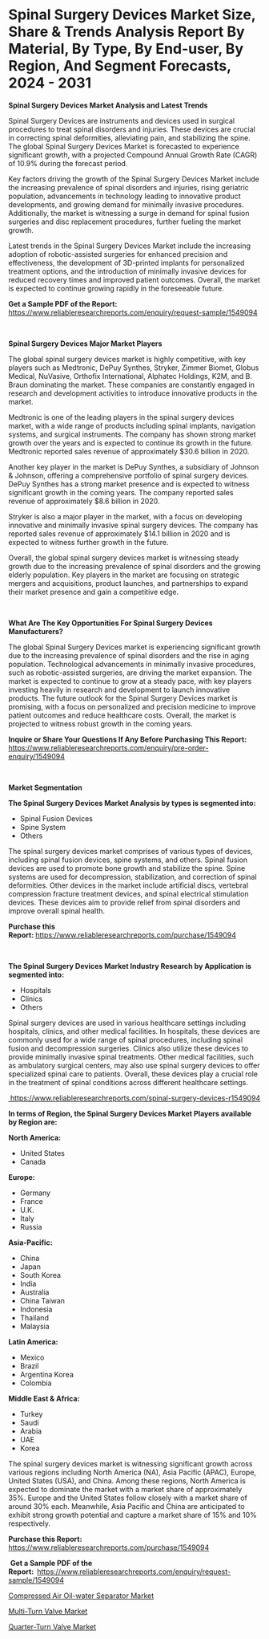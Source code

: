 <p><h1>Spinal Surgery Devices Market Size, Share & Trends Analysis Report By Material, By Type, By End-user, By Region, And Segment Forecasts, 2024 - 2031</h1></p><p><strong>Spinal Surgery Devices Market Analysis and Latest Trends</strong></p>
<p><p>Spinal Surgery Devices are instruments and devices used in surgical procedures to treat spinal disorders and injuries. These devices are crucial in correcting spinal deformities, alleviating pain, and stabilizing the spine. The global Spinal Surgery Devices Market is forecasted to experience significant growth, with a projected Compound Annual Growth Rate (CAGR) of 10.9% during the forecast period.</p><p>Key factors driving the growth of the Spinal Surgery Devices Market include the increasing prevalence of spinal disorders and injuries, rising geriatric population, advancements in technology leading to innovative product developments, and growing demand for minimally invasive procedures. Additionally, the market is witnessing a surge in demand for spinal fusion surgeries and disc replacement procedures, further fueling the market growth.</p><p>Latest trends in the Spinal Surgery Devices Market include the increasing adoption of robotic-assisted surgeries for enhanced precision and effectiveness, the development of 3D-printed implants for personalized treatment options, and the introduction of minimally invasive devices for reduced recovery times and improved patient outcomes. Overall, the market is expected to continue growing rapidly in the foreseeable future.</p></p>
<p><strong>Get a Sample PDF of the Report:&nbsp;</strong> <a href="https://www.reliableresearchreports.com/enquiry/request-sample/1549094">https://www.reliableresearchreports.com/enquiry/request-sample/1549094</a></p>
<p>&nbsp;</p>
<p><strong>Spinal Surgery Devices Major Market Players</strong></p>
<p><p>The global spinal surgery devices market is highly competitive, with key players such as Medtronic, DePuy Synthes, Stryker, Zimmer Biomet, Globus Medical, NuVasive, Orthofix International, Alphatec Holdings, K2M, and B. Braun dominating the market. These companies are constantly engaged in research and development activities to introduce innovative products in the market.</p><p>Medtronic is one of the leading players in the spinal surgery devices market, with a wide range of products including spinal implants, navigation systems, and surgical instruments. The company has shown strong market growth over the years and is expected to continue its growth in the future. Medtronic reported sales revenue of approximately $30.6 billion in 2020.</p><p>Another key player in the market is DePuy Synthes, a subsidiary of Johnson & Johnson, offering a comprehensive portfolio of spinal surgery devices. DePuy Synthes has a strong market presence and is expected to witness significant growth in the coming years. The company reported sales revenue of approximately $8.6 billion in 2020.</p><p>Stryker is also a major player in the market, with a focus on developing innovative and minimally invasive spinal surgery devices. The company has reported sales revenue of approximately $14.1 billion in 2020 and is expected to witness further growth in the future.</p><p>Overall, the global spinal surgery devices market is witnessing steady growth due to the increasing prevalence of spinal disorders and the growing elderly population. Key players in the market are focusing on strategic mergers and acquisitions, product launches, and partnerships to expand their market presence and gain a competitive edge.</p></p>
<p>&nbsp;</p>
<p><strong>What Are The Key Opportunities For Spinal Surgery Devices Manufacturers?</strong></p>
<p><p>The global Spinal Surgery Devices market is experiencing significant growth due to the increasing prevalence of spinal disorders and the rise in aging population. Technological advancements in minimally invasive procedures, such as robotic-assisted surgeries, are driving the market expansion. The market is expected to continue to grow at a steady pace, with key players investing heavily in research and development to launch innovative products. The future outlook for the Spinal Surgery Devices market is promising, with a focus on personalized and precision medicine to improve patient outcomes and reduce healthcare costs. Overall, the market is projected to witness robust growth in the coming years.</p></p>
<p><strong>Inquire or Share Your Questions If Any Before Purchasing This Report:</strong> <a href="https://www.reliableresearchreports.com/enquiry/pre-order-enquiry/1549094">https://www.reliableresearchreports.com/enquiry/pre-order-enquiry/1549094</a></p>
<p>&nbsp;</p>
<p><strong>Market Segmentation</strong></p>
<p><strong>The Spinal Surgery Devices Market Analysis by types is segmented into:</strong></p>
<p><ul><li>Spinal Fusion Devices</li><li>Spine System</li><li>Others</li></ul></p>
<p><p>The spinal surgery devices market comprises of various types of devices, including spinal fusion devices, spine systems, and others. Spinal fusion devices are used to promote bone growth and stabilize the spine. Spine systems are used for decompression, stabilization, and correction of spinal deformities. Other devices in the market include artificial discs, vertebral compression fracture treatment devices, and spinal electrical stimulation devices. These devices aim to provide relief from spinal disorders and improve overall spinal health.</p></p>
<p><strong>Purchase this Report:&nbsp;</strong><a href="https://www.reliableresearchreports.com/purchase/1549094">https://www.reliableresearchreports.com/purchase/1549094</a></p>
<p>&nbsp;</p>
<p><strong>The Spinal Surgery Devices Market Industry Research by Application is segmented into:</strong></p>
<p><ul><li>Hospitals</li><li>Clinics</li><li>Others</li></ul></p>
<p><p>Spinal surgery devices are used in various healthcare settings including hospitals, clinics, and other medical facilities. In hospitals, these devices are commonly used for a wide range of spinal procedures, including spinal fusion and decompression surgeries. Clinics also utilize these devices to provide minimally invasive spinal treatments. Other medical facilities, such as ambulatory surgical centers, may also use spinal surgery devices to offer specialized spinal care to patients. Overall, these devices play a crucial role in the treatment of spinal conditions across different healthcare settings.</p></p>
<p><a href="https://www.reliableresearchreports.com/spinal-surgery-devices-r1549094">&nbsp;https://www.reliableresearchreports.com/spinal-surgery-devices-r1549094</a></p>
<p><strong>In terms of Region, the Spinal Surgery Devices Market Players available by Region are:</strong></p>
<p>
    <p> <strong> North America: </strong>
        <ul>
            <li>United States</li>
            <li>Canada</li>
        </ul>
        </p> 
    <p> <strong> Europe: </strong>
        <ul>
            <li>Germany</li>
            <li>France</li>
            <li>U.K.</li>
            <li>Italy</li>
            <li>Russia</li>
        </ul>
        </p> 
    <p> <strong> Asia-Pacific: </strong>
        <ul>
            <li>China</li>
            <li>Japan</li>
            <li>South Korea</li>
            <li>India</li>
            <li>Australia</li>
            <li>China Taiwan</li>
            <li>Indonesia</li>
            <li>Thailand</li>
            <li>Malaysia</li>
        </ul>
        </p> 
    <p> <strong> Latin America: </strong>
        <ul>
            <li>Mexico</li>
            <li>Brazil</li>
            <li>Argentina Korea</li>
            <li>Colombia</li>
        </ul>
        </p> 
    <p> <strong> Middle East & Africa: </strong>
        <ul>
            <li>Turkey</li>
            <li>Saudi</li>
            <li>Arabia</li>
            <li>UAE</li>
            <li>Korea</li>
        </ul>
    </p>
    </p>
<p><p>The spinal surgery devices market is witnessing significant growth across various regions including North America (NA), Asia Pacific (APAC), Europe, United States (USA), and China. Among these regions, North America is expected to dominate the market with a market share of approximately 35%. Europe and the United States follow closely with a market share of around 30% each. Meanwhile, Asia Pacific and China are anticipated to exhibit strong growth potential and capture a market share of 15% and 10% respectively.</p></p>
<p><strong>Purchase this Report: </strong><a href="https://www.reliableresearchreports.com/purchase/1549094">https://www.reliableresearchreports.com/purchase/1549094</a></p>
<p>&nbsp;<strong>Get a Sample PDF of the Report:&nbsp;&nbsp;</strong><a href="https://www.reliableresearchreports.com/enquiry/request-sample/1549094">https://www.reliableresearchreports.com/enquiry/request-sample/1549094</a></p>
<p><strong></strong></p>
<p><p><a href="https://github.com/kaiserrayhan25/Market-Research-Report-List-1/blob/main/compressed-air-oil-water-separator-market.md">Compressed Air Oil-water Separator Market</a></p><p><a href="https://github.com/maesanjaya8/Market-Research-Report-List-1/blob/main/multi-turn-valve-market.md">Multi-Turn Valve Market</a></p><p><a href="https://github.com/sowravmitra0/Market-Research-Report-List-1/blob/main/quarter-turn-valve-market.md">Quarter-Turn Valve Market</a></p></p>